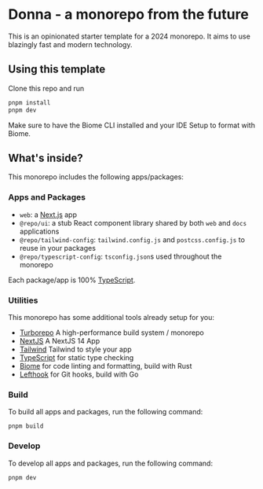 # Donna - a monorepo from the future 

This is an opinionated starter template for a 2024 monorepo.
It aims to use blazingly fast and modern technology.

## Using this template 

Clone this repo and run 

```sh
pnpm install
pnpm dev
```

Make sure to have the Biome CLI installed and your IDE Setup to format with Biome.

## What's inside?

This monorepo includes the following apps/packages:

### Apps and Packages

- `web`: a [Next.js](https://nextjs.org/) app
- `@repo/ui`: a stub React component library shared by both `web` and `docs` applications
- `@repo/tailwind-config`: `tailwind.config.js` and `postcss.config.js` to reuse in your packages
- `@repo/typescript-config`: `tsconfig.json`s used throughout the monorepo

Each package/app is 100% [TypeScript](https://www.typescriptlang.org/).

### Utilities

This monorepo has some additional tools already setup for you:

- [Turborepo](https://turbo.build/) A high-performance build system / monorepo
- [NextJS](https://nextjs.org/) A NextJS 14 App 
- [Tailwind](https://tailwindcss.com/) Tailwind to style your app
- [TypeScript](https://www.typescriptlang.org/) for static type checking
- [Biome](https://biomejs.dev/) for code linting and formatting, build with Rust
- [Lefthook](https://github.com/evilmartians/lefthook) for Git hooks, build with Go

### Build

To build all apps and packages, run the following command:

```
pnpm build
```

### Develop

To develop all apps and packages, run the following command:

```
pnpm dev
```